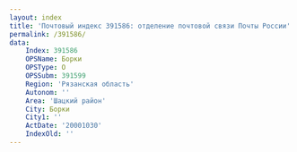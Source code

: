 ```yaml
---
layout: index
title: 'Почтовый индекс 391586: отделение почтовой связи Почты России'
permalink: /391586/
data:
    Index: 391586
    OPSName: Борки
    OPSType: О
    OPSSubm: 391599
    Region: 'Рязанская область'
    Autonom: ''
    Area: 'Шацкий район'
    City: Борки
    City1: ''
    ActDate: '20001030'
    IndexOld: ''
---
```

